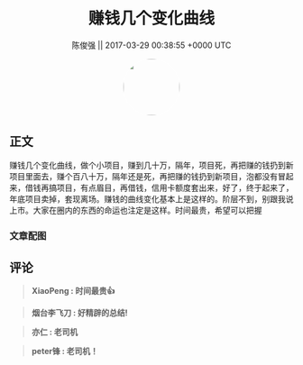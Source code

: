 <h1 align="center">赚钱几个变化曲线</h1>




<p align="center">
    <a>陈俊强 || 2017-03-29 00:38:55 &#43;0000 UTC</a>
</p>

<div align="center">
    <img src="https://images.zsxq.com/FmZytD6Ubz56EUy1aIdFL9BC7Qs3?e=1590940799&amp;token=kIxbL07-8jAj8w1n4s9zv64FuZZNEATmlU_Vm6zD:uoZfe_ZWG12X-r2iYnDkFZEdRJ4=" width="100" height="100" style="border:1px solid;border-radius:50%; color:#ffffff"/>
</div>




## 正文

<div>
赚钱几个变化曲线，做个小项目，赚到几十万，隔年，项目死，再把赚的钱扔到新项目里面去，赚个百八十万，隔年还是死，再把赚的钱扔到新项目，泡都没有冒起来，借钱再搞项目，有点眉目，再借钱，信用卡额度套出来，好了，终于起来了，年底项目卖掉，套现离场。赚钱的曲线变化基本上是这样的。阶层不到，别跟我说上市。大家在圈内的东西的命运也注定是这样。时间最贵，希望可以把握
</div>

### 文章配图

<div class="image" align="center">

</div>


## 评论

<div align="left">
<div>

<blockquote >
<span> <strong>XiaoPeng : 时间最贵👍 </strong></span>
</blockquote>

<blockquote >
<span> <strong>烟台李飞刀 : 好精辟的总结! </strong></span>
</blockquote>

<blockquote >
<span> <strong>亦仁 : 老司机 </strong></span>
</blockquote>

<blockquote >
<span> <strong>peter锋 : 老司机！ </strong></span>
</blockquote>

</div>
</div>